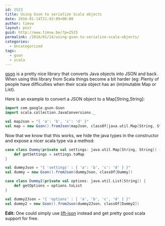 ```yaml
---
id: 2523
title: Using Gson to serialize Scala objects
date: 2016-01-14T21:43:09+00:00
author: timvw
layout: post
guid: http://www.timvw.be/?p=2523
permalink: /2016/01/14/using-gson-to-serialize-scala-objects/
categories:
  - Uncategorized
tags:
  - gson
  - scala
---
```

[gson](https://github.com/google/gson) is a pretty nice library that converts Java objects into JSON and back. When using this library from Scala things become a bit harder (eg: Plenty of people have difficulties when their scala object has an (im)mutable Map or List).

Here is an example to convert a JSON object to a Map\[String,String\]:

```scala
import com.google.gson.Gson
import scala.collection.JavaConversions._

val mapJson = "{ 'a': 'b', 'c': 'd' }"
val map = new Gson().fromJson(mapJson, classOf[java.util.Map[String, String]])
```

Now that we know that this works, we hide the java types in the constructor and expose a nicer scala type via a method:

```scala
case class Dummy(private val settings: java.util.Map[String, String]) {
	def getSettings = settings.toMap
}

val dummyJson = "{ 'settings' : { 'a': 'b', 'c': 'd' } }"
val dummy = new Gson().fromJson(dummyJson, classOf[Dummy])

case class Dummy2(private val options: java.util.List[String]) {
	def getOptions = options.toList
}

val dummy2Json = "{ 'options' : [ 'a', 'b', 'c', 'd' ] }"
val dummy2 = new Gson().fromJson(dummy2Json, classOf[Dummy2])
```

**Edit:** One could simply use [lift-json](https://github.com/lift/lift/tree/master/framework/lift-base/lift-json) instead and get pretty good scala support for free.